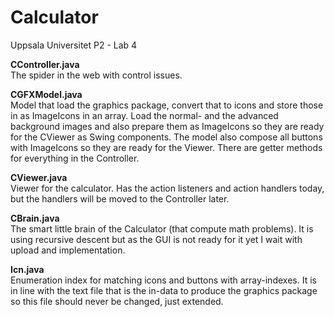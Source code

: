 # Calculator
Uppsala Universitet P2 - Lab 4

<p><b>
CController.java
</b><br>
The spider in the web with control issues.

<p><b>
CGFXModel.java
</b><br>
Model that load the graphics package, convert that to icons and store those in as ImageIcons in an array.
Load the normal- and the advanced background images and also prepare them as ImageIcons so they are ready for the CViewer as Swing components.
The model also compose all buttons with ImageIcons so they are ready for the Viewer. There are getter methods for everything in the Controller.

<p><b>
CViewer.java
</b><br>
Viewer for the calculator. Has the action listeners and action handlers today, but the handlers will be moved to the Controller later.

<p><b>
CBrain.java
</b><br>
The smart little brain of the Calculator (that compute math problems).
It is using recursive descent but as the GUI is not ready for it yet I wait with upload and implementation.

<p><b>
Icn.java
</b><br>
Enumeration index for matching icons and buttons with array-indexes. It is in line with the text file that is the in-data to produce the graphics package so this file should never be changed, just extended.
